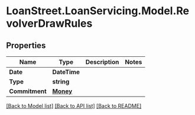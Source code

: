 # LoanStreet.LoanServicing.Model.RevolverDrawRules
## Properties

Name | Type | Description | Notes
------------ | ------------- | ------------- | -------------
**Date** | **DateTime** |  | 
**Type** | **string** |  | 
**Commitment** | [**Money**](Money.md) |  | 

[[Back to Model list]](../README.md#documentation-for-models) [[Back to API list]](../README.md#documentation-for-api-endpoints) [[Back to README]](../README.md)

